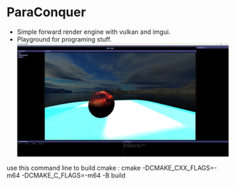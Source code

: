 # ParaConquer
- Simple forward render engine with vulkan and imgui.
- Playground for programing stuff.
![simple image](ReadmeImage/base_image.png)


use this command line to build cmake :
cmake -DCMAKE_CXX_FLAGS=-m64 -DCMAKE_C_FLAGS=-m64 -B build
